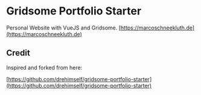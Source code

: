 # Gridsome Portfolio Starter

Personal Website with VueJS and Gridsome.
[https://marcoschneekluth.de](https://marcoschneekluth.de)

## Credit

Inspired and forked from here:

[https://github.com/drehimself/gridsome-portfolio-starter](https://github.com/drehimself/gridsome-portfolio-starter)
